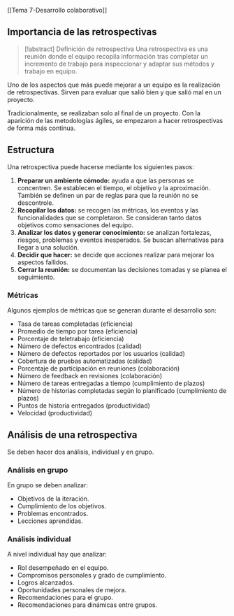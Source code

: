 [[Tema 7-Desarrollo colaborativo]]

## Importancia de las retrospectivas
> [!abstract] Definición de retrospectiva
> Una retrospectiva es una reunión donde el equipo recopila información tras completar un incremento de trabajo para inspeccionar y adaptar sus métodos y trabajo en equipo.

Uno de los aspectos que más puede mejorar a un equipo es la realización de retrospectivas. Sirven para evaluar que salió bien y que salió mal en un proyecto.

Tradicionalmente, se realizaban solo al final de un proyecto. Con la aparición de las metodologías ágiles, se empezaron a hacer retrospectivas de forma más continua. 

## Estructura
Una retrospectiva puede hacerse mediante los siguientes pasos:
1. **Preparar un ambiente cómodo:** ayuda a que las personas se concentren. Se establecen el tiempo, el objetivo y la aproximación. También se definen un par de reglas para que la reunión no se descontrole.
2. **Recopilar los datos:** se recogen las métricas, los eventos y las funcionalidades que se completaron. Se consideran tanto datos objetivos como sensaciones del equipo.
3. **Analizar los datos y generar conocimiento:** se analizan fortalezas, riesgos, problemas y eventos inesperados. Se buscan alternativas para llegar a una solución.
4. **Decidir que hacer:** se decide que acciones realizar para mejorar los aspectos fallidos.
5. **Cerrar la reunión:** se documentan las decisiones tomadas y se planea el seguimiento.

### Métricas
Algunos ejemplos de métricas que se generan durante el desarrollo son:
+ Tasa de tareas completadas (eficiencia)
+ Promedio de tiempo por tarea (eficiencia)
+ Porcentaje de teletrabajo (eficiencia)
+ Número de defectos encontrados (calidad)
+ Número de defectos reportados por los usuarios (calidad)
+ Cobertura de pruebas automatizadas (calidad)
+ Porcentaje de participación en reuniones (colaboración)
+ Número de feedback en revisiones (colaboración)
+ Número de tareas entregadas a tiempo (cumplimiento de plazos)
+ Número de historias completadas según lo planificado (cumplimiento de plazos)
+ Puntos de historia entregados (productividad)
+ Velocidad (productividad)

## Análisis de una retrospectiva
Se deben hacer dos análisis, individual y en grupo.

### Análisis en grupo
En grupo se deben analizar:
+ Objetivos de la iteración.
+ Cumplimiento de los objetivos.
+ Problemas encontrados.
+ Lecciones aprendidas.

### Análisis individual
A nivel individual hay que analizar:
+ Rol desempeñado en el equipo.
+ Compromisos personales y grado de cumplimiento.
+ Logros alcanzados.
+ Oportunidades personales de mejora.
+ Recomendaciones para el grupo.
+ Recomendaciones para dinámicas entre grupos.